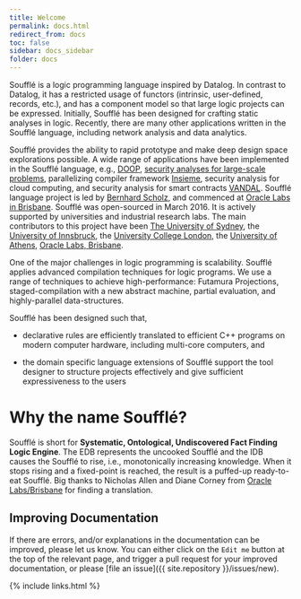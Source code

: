 ```yaml
---
title: Welcome
permalink: docs.html
redirect_from: docs
toc: false
sidebar: docs_sidebar
folder: docs
---
```

Soufflé is a logic programming language inspired by Datalog. In contrast to Datalog, it has a restricted usage of 
functors (intrinsic, user-defined, records, etc.), and has a component model so that large logic projects can be 
expressed. Initially, Soufflé has been designed for crafting static analyses in logic. Recently, there are many
other applications written in the Soufflé language, including network analysis and data analytics. 

Soufflé provides the ability to rapid prototype and make deep design space explorations possible.
A wide range of applications have been implemented in the Soufflé language, e.g., [DOOP](https://bitbucket.org/yanniss/doop), [security analyses for large-scale problems](https://labs.oracle.com/pls/apex/f?p=labs:49:::::P49_PROJECT_ID:122), parallelizing compiler framework [Insieme](http://www.insieme-compiler.org), security analysis for cloud computing, and security analysis for smart contracts [VANDAL](https://github.com/usyd-blockchain/vandal).
Soufflé language project is led by [Bernhard Scholz](http://b-scholz.github.io), and commenced at [Oracle Labs in Brisbane](https://github.com/oracle/souffle/wiki/Contributors). Soufflé was open-sourced in March 2016. It is actively supported by universities and industrial research labs. The main contributors to this project have been [The University of Sydney](http://sydney.edu.au), the [University of Innsbruck](https://www.uibk.ac.at/index.html.en), the [University College London](https://www.ucl.ac.uk), the [University of Athens](http://www.di.uoa.gr/), [Oracle Labs, Brisbane](http://https://labs.oracle.com/). 

One of the major challenges in logic programming is scalability. 
Soufflé applies advanced compilation techniques for logic programs. We use a range of techniques to achieve high-performance: Futamura Projections, staged-compilation with a new abstract machine, partial evaluation, and highly-parallel data-structures. 

Soufflé has been designed such that, 

* declarative rules are efficiently translated to efficient C++ programs on modern computer hardware, including multi-core computers, and

* the domain specific language extensions of Soufflé support the tool designer to structure projects effectively and give sufficient expressiveness to the users

# Why the name Soufflé?
Soufflé  is short for **Systematic, Ontological, Undiscovered Fact Finding Logic Engine**. The EDB represents the
uncooked Soufflé  and the IDB causes the Soufflé  to rise, i.e., monotonically increasing knowledge. When it stops rising and a fixed-point is reached, the result is a puffed-up ready-to-eat Soufflé. Big thanks to Nicholas Allen and Diane Corney from [Oracle Labs/Brisbane](https://labs.oracle.com/pls/apex/f?p=labs:23:::::P23_LOCATION_ID:46) for finding a translation.


## Improving Documentation

If there are errors, and/or explanations in the documentation can be improved, please let us know.
You can either click on the ```Edit me``` button at the top of the relevant page, and trigger a pull request for your improved documentation, or please [file an issue]({{ site.repository }}/issues/new).

{% include links.html %}

